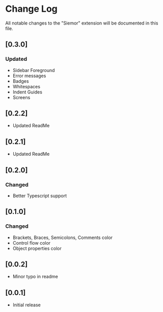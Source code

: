 # Change Log

All notable changes to the "Siemor" extension will be documented in this file.

## [0.3.0]

### Updated

* Sidebar Foreground
* Error messages
* Badges
* Whitespaces
* Indent Guides
* Screens

## [0.2.2]

* Updated ReadMe

## [0.2.1]

* Updated ReadMe

## [0.2.0]

### Changed

* Better Typescript support

## [0.1.0]

### Changed

* Brackets, Braces, Semicolons, Comments color
* Control flow color
* Object properties color

## [0.0.2]

* Minor typo in readme

## [0.0.1]

* Initial release

